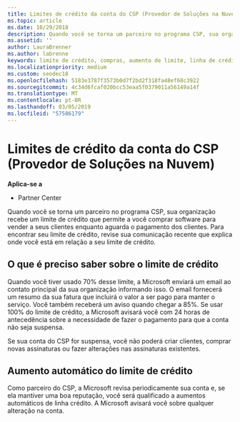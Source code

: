 ```yaml
---
title: Limites de crédito da conta do CSP (Provedor de Soluções na Nuvem) | Partner Center
ms.topic: article
ms.date: 10/29/2018
description: Quando você se torna um parceiro no programa CSP, sua organização recebe um limite de crédito que permite a você comprar software para vender a seus clientes enquanto aguarda o pagamento dos clientes.
ms.assetid: ''
author: LauraBrenner
ms.author: labrenne
keywords: limite de crédito, compras, aumento de limite, linha de crédito
ms.localizationpriority: medium
ms.custom: seodec18
ms.openlocfilehash: 5183e3787f3573b0d7f2bd2f318fa48ef68c3922
ms.sourcegitcommit: 4c34d6fcaf020bcc53eaa5f0379011a56149a14f
ms.translationtype: MT
ms.contentlocale: pt-BR
ms.lasthandoff: 03/05/2019
ms.locfileid: "57586179"
---
```

# <a name="cloud-solution-provider-csp-account-credit-limits"></a>Limites de crédito da conta do CSP (Provedor de Soluções na Nuvem)

**Aplica-se a**

- Partner Center

Quando você se torna um parceiro no programa CSP, sua organização recebe um limite de crédito que permite a você comprar software para vender a seus clientes enquanto aguarda o pagamento dos clientes. Para encontrar seu limite de crédito, revise sua comunicação recente que explica onde você está em relação a seu limite de crédito.  

## <a name="what-you-need-to-know-about-your-credit-limit"></a>O que é preciso saber sobre o limite de crédito

Quando você tiver usado 70% desse limite, a Microsoft enviará um email ao contato principal da sua organização informando isso. O email fornecerá um resumo da sua fatura que incluirá o valor a ser pago para manter o serviço. Você também receberá um aviso quando chegar a 85%. Se usar 100% do limite de crédito, a Microsoft avisará você com 24 horas de antecedência sobre a necessidade de fazer o pagamento para que a conta não seja suspensa. 

Se sua conta do CSP for suspensa, você não poderá criar clientes, comprar novas assinaturas ou fazer alterações nas assinaturas existentes.

## <a name="automatic-credit-limit-increase"></a>Aumento automático do limite de crédito

Como parceiro do CSP, a Microsoft revisa periodicamente sua conta e, se ela mantiver uma boa reputação, você será qualificado a aumentos automáticos de linha crédito. A Microsoft avisará você sobre qualquer alteração na conta. 